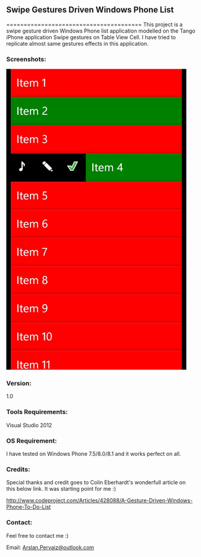## Swipe Gestures Driven Windows Phone List

=======================================
This project is a swipe gesture driven Windows Phone list application modelled on the Tango iPhone application Swipe gestures on Table View Cell.
I have tried to replicate almost same gestures effects in this application.

### Screenshots:
![alt text](Screenshot.jpg "Screen Shot")

### Version:
1.0

### Tools Requirements:
Visual Studio 2012

### OS Requirement:
I have tested on Windows Phone 7.5/8.0/8.1 and it works perfect on all.

### Credits:
Special thanks and credit goes to Colin Eberhardt's wonderfull article on this below link. It was starting point for me :)

http://www.codeproject.com/Articles/428088/A-Gesture-Driven-Windows-Phone-To-Do-List

### Contact:
Feel free to contact me :)

Email: Arslan.Pervaiz@outlook.com
